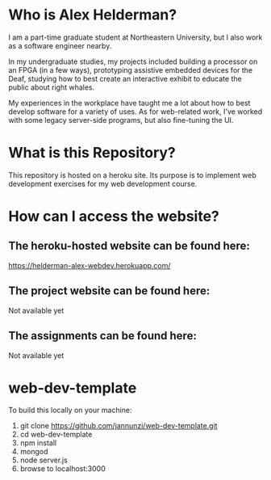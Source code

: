 # Who is Alex Helderman?

I am a part-time graduate student at Northeastern University, but I also work as a software engineer nearby.

In my undergraduate studies, my projects included building a processor on an FPGA (in a few ways), prototyping assistive embedded devices for the Deaf, studying how to best create an interactive exhibit to educate the public about right whales.

My experiences in the workplace have taught me a lot about how to best develop software for a variety of uses. As for web-related work, I've worked with some legacy server-side programs, but also fine-tuning the UI.

# What is this Repository?

This repository is hosted on a heroku site. Its purpose is to implement web development exercises for my web development course. 

# How can I access the website?

## The heroku-hosted website can be found here:

https://helderman-alex-webdev.herokuapp.com/

## The project website can be found here:

Not available yet

## The assignments can be found here:

Not available yet


# web-dev-template
To build this locally on your machine:

1. git clone https://github.com/jannunzi/web-dev-template.git
1. cd web-dev-template
1. npm install
1. mongod
1. node server.js
1. browse to localhost:3000

